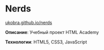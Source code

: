 # Nerds #
[ukobra.github.io/nerds](https://ukobra.github.io/nerds/ "Открыть проект")

**Описание**: Учебный проект HTML Academy

**Технологии**: HTML5, CSS3, JavaScript
